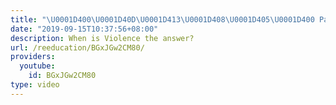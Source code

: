 ```yaml
---
title: "\U0001D400\U0001D40D\U0001D413\U0001D408\U0001D405\U0001D400 Part 2"
date: "2019-09-15T10:37:56+08:00"
description: When is Violence the answer?
url: /reeducation/BGxJGw2CM80/
providers:
  youtube:
    id: BGxJGw2CM80
type: video
---
```

